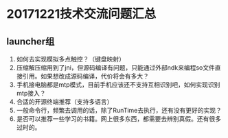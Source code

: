 # 20171221技术交流问题汇总

## launcher组
1. 如何去实现模拟多点触控？（键盘映射）
1. 压缩解压缩用到了jni，但源码编译有问题，只能通过外部ndk来编程so文件直接引用。如果想改成源码编译，代价将会有多大？
1. 手机接电脑都是mtp模式，目前手机应该还不支持互相识别吧，如何实现识别mtp接入？
1. 合适的开源终端推荐（支持多语言）
1. 一般命令行，频繁去调用的话，除了RunTime去执行，还有没有更好的实现？
1. 是否可以推荐一些学习的书籍。网上很多东西，都需要去辨别真假。还有很多过时的。
